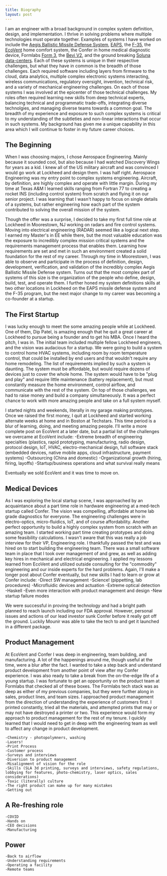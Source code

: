 ```yaml
---
title: Biography
layout: post
---
```


I am an engineer with a broad background in complex system definition, design, and implementation. I thrive in solving problems where multiple technologies must operate together. Examples of systems I have worked on include the [Aegis Ballistic Missile Defense System](), [EAPS](), the [F-35](), the [EcoVent]() home comfort system, the Confer in home medical diagnostic device, Formlabs [Form 3](), the [Bevi V2](), and the ground breaking [Soluna data-centers](). Each of these systems is unique in their respective challenges, but what they have in common is the breadth of those challenges.  Each required software including layers from firmware to the cloud, data analytics, multiple complex electronic systems interacting, wireless communications, regulatory oversight, invention, technical risk, and a variety of mechanical engineering challenges. On each of those systems I was involved at the epicenter of those technical challenges. My roles often required learning new skills from deep technical experts, balancing technical and programmatic trade-offs, integrating diverse technolgies, and managing diverse teams towards a common goal. The breadth of my experience and exposure to such complex systems is critical to my understanding of the subtleties and non-linear interactions that occur in such systems.  My background has given me a unique capability in this area which I will continue to foster in my future career choices.
## The Beginning
When I was choosing majors, I chose Aerospace Engineering.  Mainly because it sounded cool, but also because I had watched Discovery Wings for years as a kid.  I knew all of the US military aircraft and was convinced I would go work at Lockheed and design them.  I was half right.  Aerospace Engineering was my entry point to complex systems engineering.  Aircraft, by definition, are highly complex and operate with little margin.  During my time at Texas A&M I learned skills ranging from Fortran 77 to creating a rocket INS (including control system) from scratch and flying it on our senior project. I was learning that I wasn't happy to focus on single details of a systems, but rather engineering how each part of the system contributed to solving the overall mission of the system.

Though the offer was a surprise, I decided to take my first full time role at Lockheed in Moorestown, NJ working on radars and fire control systems. Moving into electrical engineering (RADAR) seemed like a logical next step. I earned my Master's in EE while there, but the most valuable education was the exposure to incredibly complex mission critical systems and the requirements management process that enables them. Learning how requirements are set and met in such an environment created a solid foundation for the rest of my career. Through my time in Moorestown, I was able to observe and participate in the process of definition, design, development, verification, and validation of the incredibly complex Aegis Ballistic Missile Defense system.  Turns out that the most complex part of systems of this size is the organization of the people who define, design, build, test, and operate them.  I further honed my system definitions skills at two other locations in Lockheed on the EAPS missile defense system and the F-35 program, but the next major change to my career was becoming a co-founder at a startup.  

## The First Startup
I was lucky enough to meet the some amazing people while at Lockheed.  One of them, Dip Patel, is amazing enough that he quit a great career at Lockheed to pursue being a founder and to get his MBA. Once I heard the pitch, I was in.  The initial team included multiple fellow Lockheed engineers, and the vision was audacious for a startup.  We were going to build a system to control home HVAC systems, including room by room temperature control, that could be installed by end users and that wouldn't require any home remodeling.  The list of requirements implied by such a system is daunting.  The system must be affordable, but would require dozens of devices just to cover the whole home.  The system would have to be "plug and play" and require little maintenance (battery replacement), but must constantly measure the home environment, control airflow, and communicate with the rest of the system.  On top of those challenges, we had to raise money and build a company simultaneously.  It was a perfect chance to work with more amazing people and take on a full system myself.  

I started nights and weekends, literally in my garage making prototypes. Once we raised the first money, I quit at Lockheed and started working alternate weeks at home and in Boston at Techstars. This time period is a blur of learning, doing, and meeting amazing people. I'll write a more complete post on EcoVent at a later date, but a partial list of the challenges we overcame at EcoVent include:
	-Extreme breadth of engineering specialties (plastics, rapid prototyping, manufacturing, radio design, protocol design, IoT, HVAC, electro-mechanical design, full software stack (embedded devices, native mobile apps, cloud infrastructure, payment systems)
	-Outsourcing (China and domestic)
	-Organizational growth (hiring, firing, layoffs)
	-Startup/business operations and what survival really means

Eventually we sold EcoVent and it was time to move on. 

## Medical Devices
As I was exploring the local startup scene, I was approached by an acquaintance about a part time role in hardware engineering at a med-tech startup called Confer. The vision was compelling, affordable at home lab grade diagnostics for everyone. The engineering challenges were in electro-optics, micro-fluidics, IoT, and of course affordability. Another perfect opportunity to build a highly complex system from scratch with an amazing team. I started working part time creating prototypes and doing some feasibility calculations. I wasn't aware that this was really a job interview for their VP, Engineering role. I thankfully passed the test and was hired on to start building the engineering team. There was a small software team in place that I took over management of and grew, as well as adding key hires in mechanical and electrical engineering.  I applied my lessons learned from EcoVent and utilized outside consulting for the "commodity" engineering and our inside experts for the hard problems. Again, I'll make a longer post about Confer eventually, but new skills I had to learn or grow at Confer include:
	-Direct SW management
	-Science! (pippetting, lab procedures)
	-Microfluidic devices and actuation
	-Extreme optical detection
	-Haskell
	-Even more interaction with product management and design
	-New startup failure modes

We were successful in proving the technology and had a bright path planned to reach launch including our FDA approval.  However, personal issues and actions of our lead investor sunk Confer before it really got off the ground. Luckily Mounir was able to take the tech to []() and get it launched in a different package.

## Product Management
At EcoVent and Confer I was deep in engineering, team building, and manufacturing.  A lot of the happenings around me, though useful at the time, were a blur after the fact.  I wanted to take a step back and understand product development from another point of view after my Confer experience.  I was also ready to take a break from the on-the-edge life of a young startup.  I was fortunate to get an opportunity on the product team at Formlabs that checked all of these boxes. The Formlabs tech stack was as deep as either of my previous companies, but they were further along in sales, product lines, and team sizes. I approached product management from the direction of understanding the experience of customers first.  I printed constantly, tried all the materials, and attempted prints that may or may not have destroyed a printer or two. This experience would form my approach to product management for the rest of my tenure. I quickly learned that I would need to get in deep with the engineering team as well to affect any change in product development. 

	-Chemistry - photopolymners, washing
	-Lasers!
	-Print Process
	-Customer process
	-Surveys and interviews
	-Diversion to product management
	-Misalignment of vision for the role
	-Skills (SLA 3d printing, surveys and interviews, safety regulations, lobbying for features, photo-chemistry, laser optics, sales considerations)
	-Toxic (literally) culture
	-The right product can make up for many mistakes
	-Getting out

## A Re-freshing role
	-COVID
	-Hands on
	-CEO decisions
	-Manufacturing

## Power
	-Back to airflow
	-Understanding requirements
	-Operating a facility
	-Remote teams
